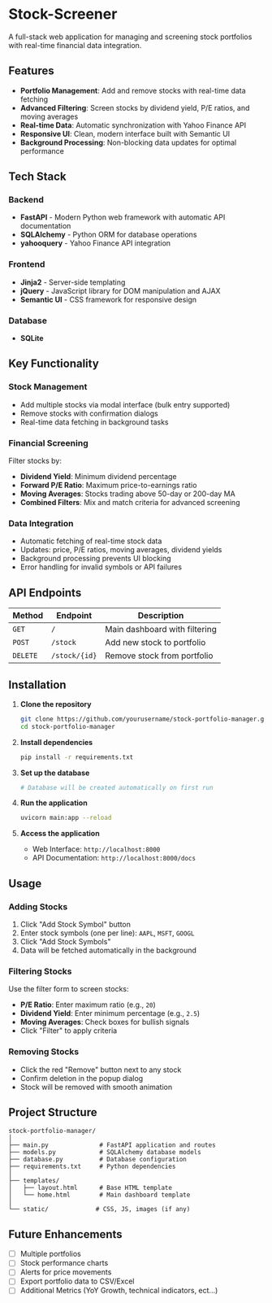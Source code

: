 # Stock-Screener

A full-stack web application for managing and screening stock portfolios with real-time financial data integration.

## Features

- **Portfolio Management**: Add and remove stocks with real-time data fetching
- **Advanced Filtering**: Screen stocks by dividend yield, P/E ratios, and moving averages
- **Real-time Data**: Automatic synchronization with Yahoo Finance API
- **Responsive UI**: Clean, modern interface built with Semantic UI
- **Background Processing**: Non-blocking data updates for optimal performance

## Tech Stack

### Backend
- **FastAPI** - Modern Python web framework with automatic API documentation
- **SQLAlchemy** - Python ORM for database operations
- **yahooquery** - Yahoo Finance API integration 

### Frontend
- **Jinja2** - Server-side templating
- **jQuery** - JavaScript library for DOM manipulation and AJAX
- **Semantic UI** - CSS framework for responsive design

### Database
- **SQLite** 

## Key Functionality

### Stock Management
- Add multiple stocks via modal interface (bulk entry supported)
- Remove stocks with confirmation dialogs
- Real-time data fetching in background tasks

### Financial Screening
Filter stocks by:
- **Dividend Yield**: Minimum dividend percentage
- **Forward P/E Ratio**: Maximum price-to-earnings ratio
- **Moving Averages**: Stocks trading above 50-day or 200-day MA
- **Combined Filters**: Mix and match criteria for advanced screening

### Data Integration
- Automatic fetching of real-time stock data
- Updates: price, P/E ratios, moving averages, dividend yields
- Background processing prevents UI blocking
- Error handling for invalid symbols or API failures

## API Endpoints

| Method | Endpoint | Description |
|--------|----------|-------------|
| `GET` | `/` | Main dashboard with filtering |
| `POST` | `/stock` | Add new stock to portfolio |
| `DELETE` | `/stock/{id}` | Remove stock from portfolio |

## Installation

1. **Clone the repository**
   ```bash
   git clone https://github.com/yourusername/stock-portfolio-manager.git
   cd stock-portfolio-manager
   ```

2. **Install dependencies**
   ```bash
   pip install -r requirements.txt
   ```

3. **Set up the database**
   ```bash
   # Database will be created automatically on first run
   ```

4. **Run the application**
   ```bash
   uvicorn main:app --reload
   ```

5. **Access the application**
   - Web Interface: `http://localhost:8000`
   - API Documentation: `http://localhost:8000/docs`

## Usage

### Adding Stocks
1. Click "Add Stock Symbol" button
2. Enter stock symbols (one per line): `AAPL`, `MSFT`, `GOOGL`
3. Click "Add Stock Symbols"
4. Data will be fetched automatically in the background

### Filtering Stocks
Use the filter form to screen stocks:
- **P/E Ratio**: Enter maximum ratio (e.g., `20`)
- **Dividend Yield**: Enter minimum percentage (e.g., `2.5`)
- **Moving Averages**: Check boxes for bullish signals
- Click "Filter" to apply criteria

### Removing Stocks
- Click the red "Remove" button next to any stock
- Confirm deletion in the popup dialog
- Stock will be removed with smooth animation

## Project Structure

```
stock-portfolio-manager/
│
├── main.py              # FastAPI application and routes
├── models.py            # SQLAlchemy database models
├── database.py          # Database configuration
├── requirements.txt     # Python dependencies
│
├── templates/
│   ├── layout.html      # Base HTML template
│   └── home.html        # Main dashboard template
│
└── static/             # CSS, JS, images (if any)
```

## Future Enhancements

- [ ] Multiple portfolios
- [ ] Stock performance charts
- [ ] Alerts for price movements
- [ ] Export portfolio data to CSV/Excel
- [ ] Additional Metrics (YoY Growth, technical indicators, ect...)
